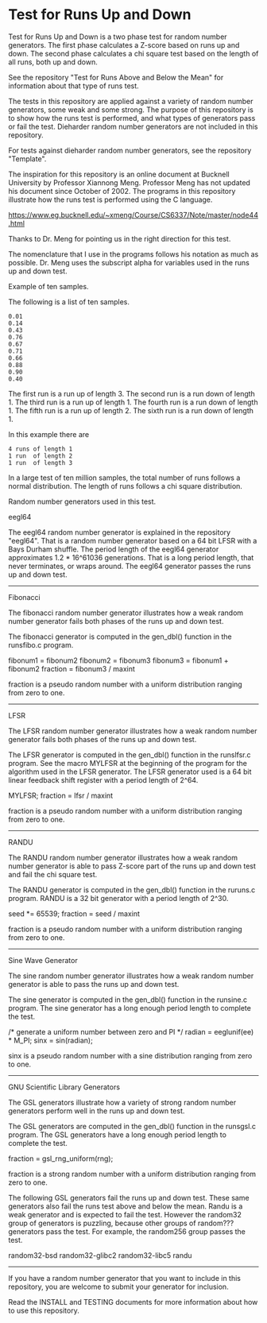 # Test for Runs Up and Down

Test for Runs Up and Down is a two phase test for random
number generators.  The first phase calculates a Z-score
based on runs up and down.  The second phase calculates a
chi square test based on the length of all runs, both up
and down.

See the repository "Test for Runs Above and Below the Mean"
for information about that type of runs test.

The tests in this repository are applied against a variety
of random number generators, some weak and some strong.
The purpose of this repository is to show how the runs
test is performed, and what types of generators pass or
fail the test.  Dieharder random number generators are
not included in this repository.

For tests against dieharder random number generators, see
the repository "Template".

The inspiration for this repository is an online document
at Bucknell University by Professor Xiannong Meng.
Professor Meng has not updated his document since October
of 2002.  The programs in this repository illustrate how
the runs test is performed using the C language.

https://www.eg.bucknell.edu/~xmeng/Course/CS6337/Note/master/node44.html

Thanks to Dr. Meng for pointing us in the right direction for
this test.

The nomenclature that I use in the programs follows his
notation as much as possible.  Dr. Meng uses the subscript
alpha for variables used in the runs up and down test.

Example of ten samples.

The following is a list of ten samples.

	0.01
	0.14
	0.43
	0.76
	0.67
	0.71
	0.66
	0.88
	0.90
	0.40

The first  run is a run up   of length 3.
The second run is a run down of length 1.
The third  run is a run up   of length 1.
The fourth run is a run down of length 1.
The fifth  run is a run up   of length 2.
The sixth  run is a run down of length 1.

In this example there are

	4 runs of length 1
	1 run  of length 2
	1 run  of length 3

In a large test of ten million samples, the total number
of runs follows a normal distribution.  The length of
runs follows a chi square distribution.

Random number generators used in this test.

eegl64

The eegl64 random number generator is explained in the repository
"eegl64".  That is a random number generator based on a 64 bit
LFSR with a Bays Durham shuffle.  The period length of the eegl64
generator approximates 1.2 * 16^61036 generations.  That is a long
period length, that never terminates, or wraps around.  The eegl64
generator passes the runs up and down test.

----------------

Fibonacci

The fibonacci random number generator illustrates how a weak
random number generator fails both phases of the runs up and
down test.

The fibonacci generator is computed in the gen_dbl() function
in the runsfibo.c program.

fibonum1 = fibonum2
fibonum2 = fibonum3
fibonum3 = fibonum1 + fibonum2
fraction = fibonum3 / maxint

fraction is a pseudo random number with a uniform distribution
ranging from zero to one.

----------------

LFSR

The LFSR random number generator illustrates how a weak
random number generator fails both phases of the runs up
and down test.

The LFSR generator is computed in the gen_dbl() function in the
runslfsr.c program.  See the macro MYLFSR at the beginning of
the program for the algorithm used in the LFSR generator.  The
LFSR generator used is a 64 bit linear feedback shift register
with a period length of 2^64.

MYLFSR;
fraction = lfsr / maxint

fraction is a pseudo random number with a uniform distribution
ranging from zero to one.

----------------

RANDU

The RANDU random number generator illustrates how a weak
random number generator is able to pass Z-score part of
the runs up and down test and fail the chi square test.

The RANDU generator is computed in the gen_dbl() function
in the ruruns.c program.  RANDU is a 32 bit generator with
a period length of 2^30.

seed *= 65539;
fraction = seed / maxint

fraction is a pseudo random number with a uniform distribution
ranging from zero to one.

----------------

Sine Wave Generator

The sine random number generator illustrates how a weak
random number generator is able to pass the runs up and down
test.

The sine generator is computed in the gen_dbl() function
in the runsine.c program.  The sine generator has a long
enough period length to complete the test.

/* generate a uniform number between zero and PI */
radian = eeglunif(ee) * M_PI;
sinx = sin(radian);

sinx is a pseudo random number with a sine distribution
ranging from zero to one.

----------------

GNU Scientific Library Generators

The GSL generators illustrate how a variety of strong random
number generators perform well in the runs up and down test.

The GSL generators are computed in the gen_dbl() function
in the runsgsl.c program.  The GSL generators have a long
enough period length to complete the test.

fraction = gsl_rng_uniform(rng);

fraction is a strong random number with a uniform distribution
ranging from zero to one.

The following GSL generators fail the runs up and down test.
These same generators also fail the runs test above and below
the mean.  Randu is a weak generator and is expected to fail
the test.  However the random32 group of generators is puzzling,
because other groups of random??? generators pass the test.  For
example, the random256 group passes the test.

random32-bsd
random32-glibc2
random32-libc5
randu

----------------

If you have a random number generator that you want to include
in this repository, you are welcome to submit your generator for
inclusion.

Read the INSTALL and TESTING documents for more information
about how to use this repository.

